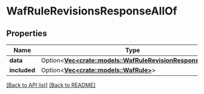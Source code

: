 # WafRuleRevisionsResponseAllOf

## Properties

Name | Type | Description | Notes
------------ | ------------- | ------------- | -------------
**data** | Option<[**Vec&lt;crate::models::WafRuleRevisionResponseData&gt;**](WafRuleRevisionResponseData.md)> |  | 
**included** | Option<[**Vec&lt;crate::models::WafRule&gt;**](WafRule.md)> |  | 

[[Back to API list]](../README.md#documentation-for-api-endpoints) [[Back to README]](../README.md)



